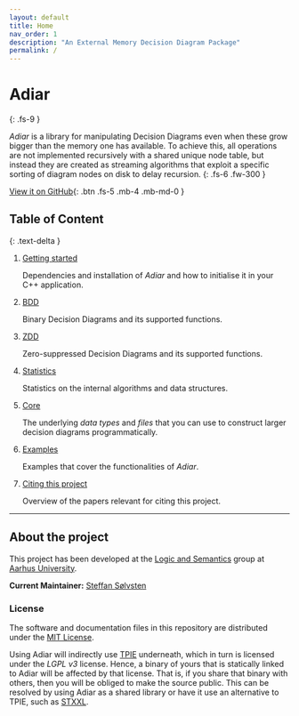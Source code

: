```yaml
---
layout: default
title: Home
nav_order: 1
description: "An External Memory Decision Diagram Package"
permalink: /
---
```


# Adiar
{: .fs-9 }

*Adiar* is a library for manipulating Decision Diagrams even when these grow
bigger than the memory one has available. To achieve this, all operations are
not implemented recursively with a shared unique node table, but instead they
are created as streaming algorithms that exploit a specific sorting of diagram
nodes on disk to delay recursion.
{: .fs-6 .fw-300 }

[View it on GitHub](https://github.com/ssoelvsten/adiar){: .btn .fs-5 .mb-4 .mb-md-0 }

## Table of Content
{: .text-delta }

1. [Getting started](getting_started.md)

   Dependencies and installation of *Adiar* and how to initialise it in your C++
   application.

2. [BDD](bdd.md)

   Binary Decision Diagrams and its supported functions.

3. [ZDD](zdd.md)

   Zero-suppressed Decision Diagrams and its supported functions.

4. [Statistics](statistics.md)

   Statistics on the internal algorithms and data structures.

5. [Core](core.md)

   The underlying *data types* and *files* that you can use to construct larger
   decision diagrams programmatically.

6. [Examples](examples.md)

   Examples that cover the functionalities of *Adiar*.

7. [Citing this project](cite.md)

   Overview of the papers relevant for citing this project.

---

## About the project

This project has been developed at the [Logic and Semantics](https://logsem.github.io/)
group at [Aarhus University](https://cs.au.dk).

**Current Maintainer:** [Steffan Sølvsten](mailto:soelvsten@cs.au.dk)

### License
The software and documentation files in this repository are distributed under the
[MIT License](https://github.com/SSoelvsten/adiar/blob/main/LICENSE.md).

Using Adiar will indirectly use [TPIE](https://github.com/thomasmoelhave/tpie)
underneath, which in turn is licensed under the _LGPL v3_ license. Hence, a
binary of yours that is statically linked to Adiar will be affected by that
license. That is, if you share that binary with others, then you will be obliged
to make the source public. This can be resolved by using Adiar as a shared
library or have it use an alternative to TPIE, such as
[STXXL](https://stxxl.org/).
